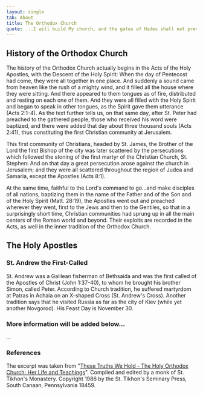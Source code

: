 ```yaml
---
layout: single
tab: About
title: The Orthodox Church
quote: ...I will build My church, and the gates of Hades shall not prevail against it. (Mt 16:18)
---
```

## History of the Orthodox Church
The history of the Orthodox Church actually begins in the Acts of the Holy Apostles, with the Descent of the Holy Spirit: When the day of Pentecost had come, they were all together in one place. And suddenly a sound came from heaven like the rush of a mighty wind, and it filled all the house where they were sitting. And there appeared to them tongues as of fire, distributed and resting on each one of them. And they were all filled with the Holy Spirit and began to speak in other tongues, as the Spirit gave them utterance (Acts 2:1-4). As the text further tells us, on that same day, after St. Peter had preached to the gathered people, those who received his word were baptized, and there were added that day about three thousand souls (Acts 2:41), thus constituting the first Christian community at Jerusalem.

This first community of Christians, headed by St. James, the Brother of the Lord the first Bishop of the city was later scattered by the persecutions which followed the stoning of the first martyr of the Christian Church, St. Stephen: And on that day a great persecution arose against the church in Jerusalem; and they were all scattered throughout the region of Judea and Samaria, except the Apostles (Acts 8:1).

At the same time, faithful to the Lord's command to go...and make disciples of all nations, baptizing them in the name of the Father and of the Son and of the Holy Spirit (Matt. 28:19), the Apostles went out and preached wherever they went, first to the Jews and then to the Gentiles, so that in a surprisingly short time, Christian communities had sprung up in all the main centers of the Roman world and beyond. Their exploits are recorded in the Acts, as well in the inner tradition of the Orthodox Church.

## The Holy Apostles

### St. Andrew the First-Called

St. Andrew was a Galilean fisherman of Bethsaida and was the first called of the Apostles of Christ (John 1:37-40), to whom he brought his brother Simon, called Peter. According to Church tradition, he suffered martyrdom at Patras in Achaia on an X-shaped Cross (St. Andrew's Cross). Another tradition says that he visited Russia as far as the city of Kiev (while yet another Novgorod). His Feast Day is November 30.

### More information will be added below...

...

### References

The excerpt was taken from "[These Truths We Hold - The Holy Orthodox Church: Her Life and Teachings](https://stmpress.com/products/these-truths-we-hold)". Compiled and edited by a monk of St. Tikhon's Monastery. Copyright 1986 by the St. Tikhon's Seminary Press, South Canaan, Pennsylvania 18459.
